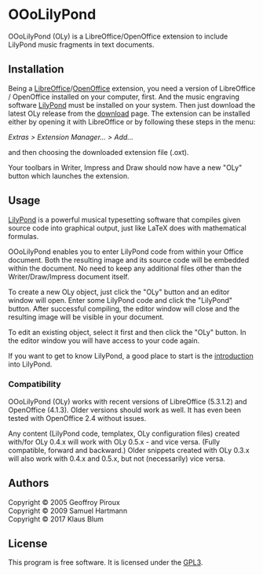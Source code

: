 # OOoLilyPond

OOoLilyPond (OLy) is a LibreOffice/OpenOffice extension to include LilyPond music fragments in text documents.

## Installation

Being a [LibreOffice]/[OpenOffice] extension, you need a version of LibreOffice / OpenOffice installed on your computer, first. And the music engraving software [LilyPond] must be installed on your system. Then just download the latest OLy release from the [download] page. The extension can be installed either by opening it with LibreOffice or by following these steps in the menu:

*Extras > Extension Manager… > Add…*

and then choosing the downloaded extension file (.oxt).

Your toolbars in Writer, Impress and Draw should now have a new "OLy" button which launches the extension.

## Usage

[LilyPond] is a powerful musical typesetting software that compiles given source code into graphical output, just like LaTeX does with mathematical formulas. 

OOoLilyPond enables you to enter LilyPond code from within your Office document. Both the resulting image and its source code will be embedded within the document. 
No need to keep any additional files other than the Writer/Draw/Impress document itself.

To create a new OLy object, just click the "OLy" button and an editor window will open. Enter some LilyPond code and click the "LilyPond" button. After successful compiling, the editor window will close and the resulting image will be visible in your document. 

To edit an existing object, select it first and then click the "OLy" button. In the editor window you will have access to your code again.

If you want to get to know LilyPond, a good place to start is the [introduction] into LilyPond.

### Compatibility 

OOoLilyPond (OLy) works with recent versions of LibreOffice (5.3.1.2) and OpenOffice (4.1.3). Older versions should work as well. It has even been tested with OpenOffice 2.4 without issues. 

Any content (LilyPond code, templatex, OLy configuration files) created with/for OLy 0.4.x will work with OLy 0.5.x - and vice versa. (Fully compatible, forward and backward.)
Older snippets created with OLy 0.3.x will also work with 0.4.x and 0.5.x, but not (necessarily) vice versa.


[LibreOffice]: http://libreoffice.org/
[OpenOffice]: http://www.openoffice.org/
[LilyPond]: http://lilypond.org
[download]: https://github.com/openlilylib/LO-ly/wiki/Downloads
[introduction]: http://lilypond.org/introduction.html

## Authors

Copyright © 2005 Geoffroy Piroux  
Copyright © 2009 Samuel Hartmann  
Copyright © 2017 Klaus Blum

## License

This program is free software. It is licensed under the [GPL3].

[GPL3]: https://www.gnu.org/licenses/gpl.html "GPL3"
